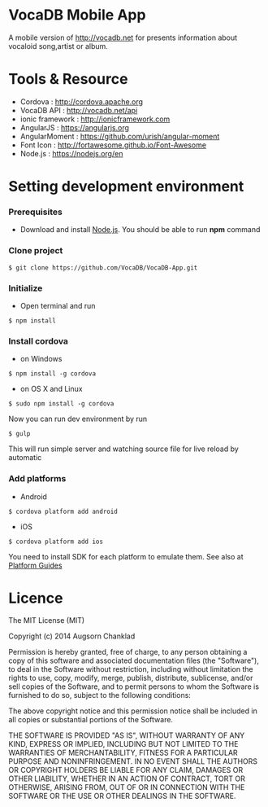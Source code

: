 VocaDB Mobile App
============
A mobile version of http://vocadb.net for presents information about vocaloid song,artist or album.

Tools & Resource
============
- Cordova : http://cordova.apache.org
- VocaDB API : http://vocadb.net/api
- ionic framework : http://ionicframework.com
- AngularJS : https://angularjs.org
- AngularMoment : https://github.com/urish/angular-moment
- Font Icon : http://fortawesome.github.io/Font-Awesome
- Node.js : https://nodejs.org/en

Setting development environment
============
### Prerequisites
* Download and install [Node.js](https://nodejs.org/en/download/). You should be able to run **npm** command

### Clone project
```
$ git clone https://github.com/VocaDB/VocaDB-App.git
```

### Initialize 
* Open terminal and run
```
$ npm install
```

### Install cordova

* on Windows
```
$ npm install -g cordova
```
* on OS X and Linux
```
$ sudo npm install -g cordova
```

Now you can run dev environment by run
```
$ gulp
```
This will run simple server and watching source file for live reload by automatic


### Add platforms
* Android
```
$ cordova platform add android
```
* iOS
```
$ cordova platform add ios
```

You need to install SDK for each platform to emulate them. See also at [Platform Guides](http://cordova.apache.org/docs/en/5.0.0/guide_platforms_index.md.html#Platform%20Guides)



Licence
============
The MIT License (MIT)

Copyright (c) 2014 Augsorn Chanklad

Permission is hereby granted, free of charge, to any person obtaining a copy
of this software and associated documentation files (the "Software"), to deal
in the Software without restriction, including without limitation the rights
to use, copy, modify, merge, publish, distribute, sublicense, and/or sell
copies of the Software, and to permit persons to whom the Software is
furnished to do so, subject to the following conditions:

The above copyright notice and this permission notice shall be included in all
copies or substantial portions of the Software.

THE SOFTWARE IS PROVIDED "AS IS", WITHOUT WARRANTY OF ANY KIND, EXPRESS OR
IMPLIED, INCLUDING BUT NOT LIMITED TO THE WARRANTIES OF MERCHANTABILITY,
FITNESS FOR A PARTICULAR PURPOSE AND NONINFRINGEMENT. IN NO EVENT SHALL THE
AUTHORS OR COPYRIGHT HOLDERS BE LIABLE FOR ANY CLAIM, DAMAGES OR OTHER
LIABILITY, WHETHER IN AN ACTION OF CONTRACT, TORT OR OTHERWISE, ARISING FROM,
OUT OF OR IN CONNECTION WITH THE SOFTWARE OR THE USE OR OTHER DEALINGS IN THE
SOFTWARE.
